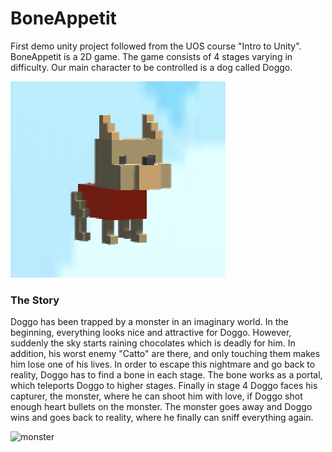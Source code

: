 # BoneAppetit
First demo unity project followed from the UOS course "Intro to Unity".
BoneAppetit is a 2D game. The game consists of 4 stages varying in difficulty. Our main character to be controlled is a dog called Doggo.


![Doggo](Images/doggo.png)

### The Story
Doggo has been trapped by a monster in an imaginary world. In the beginning, everything looks nice and attractive for Doggo. However, suddenly the sky starts raining chocolates which is deadly for him. In addition, his worst enemy "Catto" are there, and only touching them makes him lose one of his lives. 
In order to escape this nightmare and go back to reality, Doggo has to find a bone in each stage. The bone works as a portal, which teleports Doggo to higher stages. Finally in stage 4 Doggo faces his capturer, the monster, where he can shoot him with love, if Doggo shot enough heart bullets on the monster. The monster goes away and Doggo wins and goes back to reality, where he finally can sniff everything again.

![monster](https://user-images.githubusercontent.com/49908515/176936697-d4a3a91a-feea-4111-bf63-9e16c716525a.PNG)
